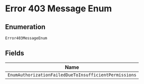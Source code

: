 
# Error 403 Message Enum

## Enumeration

`Error403MessageEnum`

## Fields

| Name |
|  --- |
| `EnumAuthorizationFailedDueToInsufficientPermissions` |


